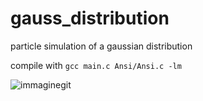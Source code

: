 # gauss_distribution
particle simulation of a gaussian distribution 

compile with `gcc main.c Ansi/Ansi.c -lm`

![immaginegit](https://github.com/user-attachments/assets/37b56842-5026-442f-8d86-eddf035ccb47)
